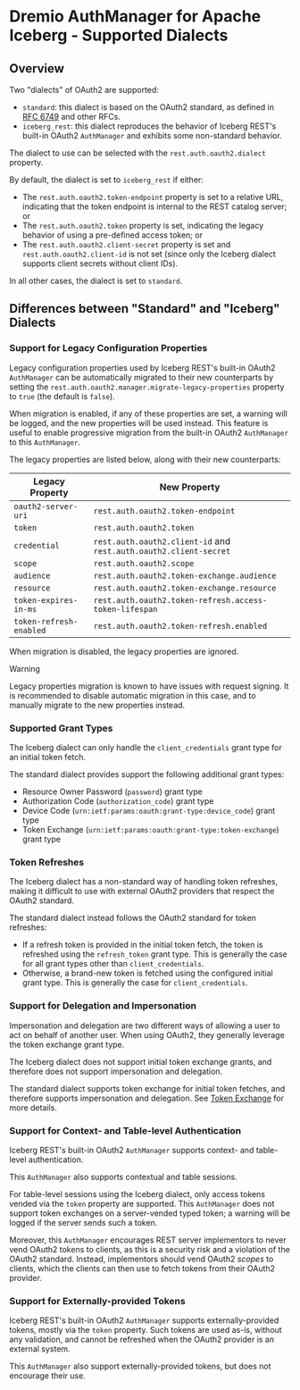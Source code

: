 <!--
Copyright (C) 2025 Dremio Corporation

Licensed under the Apache License, Version 2.0 (the "License");
you may not use this file except in compliance with the License.
You may obtain a copy of the License at

    http://www.apache.org/licenses/LICENSE-2.0

Unless required by applicable law or agreed to in writing, software
distributed under the License is distributed on an "AS IS" BASIS,
WITHOUT WARRANTIES OR CONDITIONS OF ANY KIND, either express or implied.
See the License for the specific language governing permissions and
limitations under the License.
-->
# Dremio AuthManager for Apache Iceberg - Supported Dialects

## Overview

Two "dialects" of OAuth2 are supported:

- `standard`: this dialect is based on the OAuth2 standard, as defined
  in [RFC 6749](https://tools.ietf.org/html/rfc6749) and other RFCs.
- `iceberg_rest`: this dialect reproduces the behavior of Iceberg REST's built-in OAuth2 
  `AuthManager` and exhibits some non-standard behavior.

The dialect to use can be selected with the `rest.auth.oauth2.dialect` property. 

By default, the dialect is set to `iceberg_rest` if either:

* The `rest.auth.oauth2.token-endpoint` property is set to a relative URL, indicating that the
  token endpoint is internal to the REST catalog server; or
* The `rest.auth.oauth2.token` property is set, indicating the legacy behavior of using a
  pre-defined access token; or
* The `rest.auth.oauth2.client-secret` property is set and `rest.auth.oauth2.client-id` is not set 
  (since only the Iceberg dialect supports client secrets without client IDs).

In all other cases, the dialect is set to `standard`.

## Differences between "Standard" and "Iceberg" Dialects

### Support for Legacy Configuration Properties

Legacy configuration properties used by Iceberg REST's built-in OAuth2 `AuthManager` can be
automatically migrated to their new counterparts by setting the
`rest.auth.oauth2.manager.migrate-legacy-properties` property to `true` (the default is `false`).

When migration is enabled, if any of these properties are set, a warning will be logged, and the new
properties will be used instead. This feature is useful to enable progressive migration from the
built-in OAuth2 `AuthManager` to this `AuthManager`.

The legacy properties are listed below, along with their new counterparts:

| Legacy Property         | New Property                                                      |
|-------------------------|-------------------------------------------------------------------|
| `oauth2-server-uri`     | `rest.auth.oauth2.token-endpoint`                                 |
| `token`                 | `rest.auth.oauth2.token`                                          |
| `credential`            | `rest.auth.oauth2.client-id` and `rest.auth.oauth2.client-secret` |
| `scope`                 | `rest.auth.oauth2.scope`                                          |
| `audience`              | `rest.auth.oauth2.token-exchange.audience`                        |
| `resource`              | `rest.auth.oauth2.token-exchange.resource`                        |
| `token-expires-in-ms`   | `rest.auth.oauth2.token-refresh.access-token-lifespan`            |
| `token-refresh-enabled` | `rest.auth.oauth2.token-refresh.enabled`                          |

When migration is disabled, the legacy properties are ignored.

> [!WARNING]
> Legacy properties migration is known to have issues with request signing. It is recommended to
> disable automatic migration in this case, and to manually migrate to the new properties instead.

### Supported Grant Types

The Iceberg dialect can only handle the `client_credentials` grant type for an initial token fetch.

The standard dialect provides support the following additional grant types:

- Resource Owner Password (`password`) grant type
- Authorization Code (`authorization_code`) grant type
- Device Code (`urn:ietf:params:oauth:grant-type:device_code`) grant type
- Token Exchange (`urn:ietf:params:oauth:grant-type:token-exchange`) grant type

### Token Refreshes

The Iceberg dialect has a non-standard way of handling token refreshes, making it difficult to use
with external OAuth2 providers that respect the OAuth2 standard.

The standard dialect instead follows the OAuth2 standard for token refreshes:

* If a refresh token is provided in the initial token fetch, the token is refreshed using the
  `refresh_token` grant type. This is generally the case for all grant types other than
  `client_credentials`.
* Otherwise, a brand-new token is fetched using the configured initial grant type. This is generally
  the case for `client_credentials`.

### Support for Delegation and Impersonation

Impersonation and delegation are two different ways of allowing a user to act on behalf of another
user. When using OAuth2, they generally leverage the token exchange grant type.

The Iceberg dialect does not support initial token exchange grants, and therefore does not support
impersonation and delegation. 

The standard dialect supports token exchange for initial token fetches, and therefore supports
impersonation and delegation. See [Token Exchange](./token-exchange.md) for more details.

### Support for Context- and Table-level Authentication

Iceberg REST's built-in OAuth2 `AuthManager` supports context- and table-level authentication.

This `AuthManager` also supports contextual and table sessions.

For table-level sessions using the Iceberg dialect, only access tokens vended via the `token` 
property are supported. This `AuthManager` does not support token exchanges on a server-vended typed 
token; a warning will be logged if the server sends such a token.

Moreover, this `AuthManager` encourages REST server implementors to never vend OAuth2 tokens to
clients, as this is a security risk and a violation of the OAuth2 standard. Instead, implementors
should vend OAuth2 _scopes_ to clients, which the clients can then use to fetch tokens from their
OAuth2 provider.

### Support for Externally-provided Tokens

Iceberg REST's built-in OAuth2 `AuthManager` supports externally-provided tokens, mostly via the
`token` property. Such tokens are used as-is, without any validation, and cannot be refreshed when
the OAuth2 provider is an external system.

This `AuthManager` also support externally-provided tokens, but does not encourage their use.
